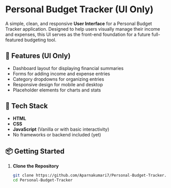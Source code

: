  # Personal Budget Tracker (UI Only)

A simple, clean, and responsive **User Interface** for a Personal Budget Tracker application. Designed to help users visually manage their income and expenses, this UI serves as the front-end foundation for a future full-featured budgeting tool.

## 🎯 Features (UI Only)

- Dashboard layout for displaying financial summaries
- Forms for adding income and expense entries
- Category dropdowns for organizing entries
- Responsive design for mobile and desktop
- Placeholder elements for charts and stats

## 🧰 Tech Stack

- **HTML**
- **CSS**
- **JavaScript** (Vanilla or with basic interactivity)
- No frameworks or backend included (yet)

## 📦 Getting Started

1. **Clone the Repository**
   ```bash
   git clone https://github.com/Aparnakumari7/Personal-Budget-Tracker.git
   cd Personal-Budget-Tracker
